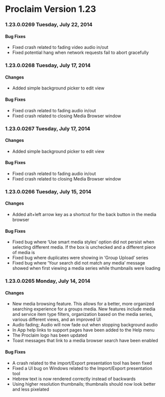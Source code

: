 # Proclaim Version 1.23

### 1.23.0.0269 Tuesday, July 22, 2014
#### Bug Fixes
* Fixed crash related to fading video audio in/out
* Fixed potential hang when network requests fail to abort gracefully

### 1.23.0.0268 Tuesday, July 17, 2014
#### Changes
* Added simple background picker to edit view

#### Bug Fixes
* Fixed crash related to fading audio in/out
* Fixed crash related to closing Media Browser window

### 1.23.0.0267 Tuesday, July 17, 2014
#### Changes
* Added simple background picker to edit view

#### Bug Fixes
* Fixed crash related to fading audio in/out
* Fixed crash related to closing Media Browser window

### 1.23.0.0266 Tuesday, July 15, 2014
#### Changes
* Added alt+left arrow key as a shortcut for the back button in the media browser

#### Bug Fixes
* Fixed bug where ‘Use smart media styles’ option did not persist when selecting different media. If the box is unchecked and a different piece of media is
* Fixed bug where duplicates were showing in ‘Group Upload’ series
* Fixed bug where ‘Your search did not match any media’ message showed when first viewing a media series while thumbnails were loading

### 1.23.0.0265 Monday, July 14, 2014
#### Changes
* New media browsing feature. This allows for a better, more organized searching experience for a groups media. New features include media and service item type filters, organization based on the media series, various different views, and an improved UI
* Audio fading; Audio will now fade out when stopping background audio
* In App help links to support pages have been added to the Help menu
* The Proclaim logo has been updated
* Toast messages that link to a media browser search have been enabled

#### Bug Fixes
* A crash related to the import/Export presentation tool has been fixed
* Fixed a UI bug on Windows related to the Import/Export presentation tool
* Hebrew text is now rendered correctly instead of backwards
* Using higher resolution thumbnails; thumbnails should now look better and less pixelated
